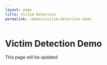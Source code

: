```yaml
---
layout: page
title: Victim Detection
permalink: /demos/victim-detection-demo
---
```


# Victim Detection Demo
This page will be updated

